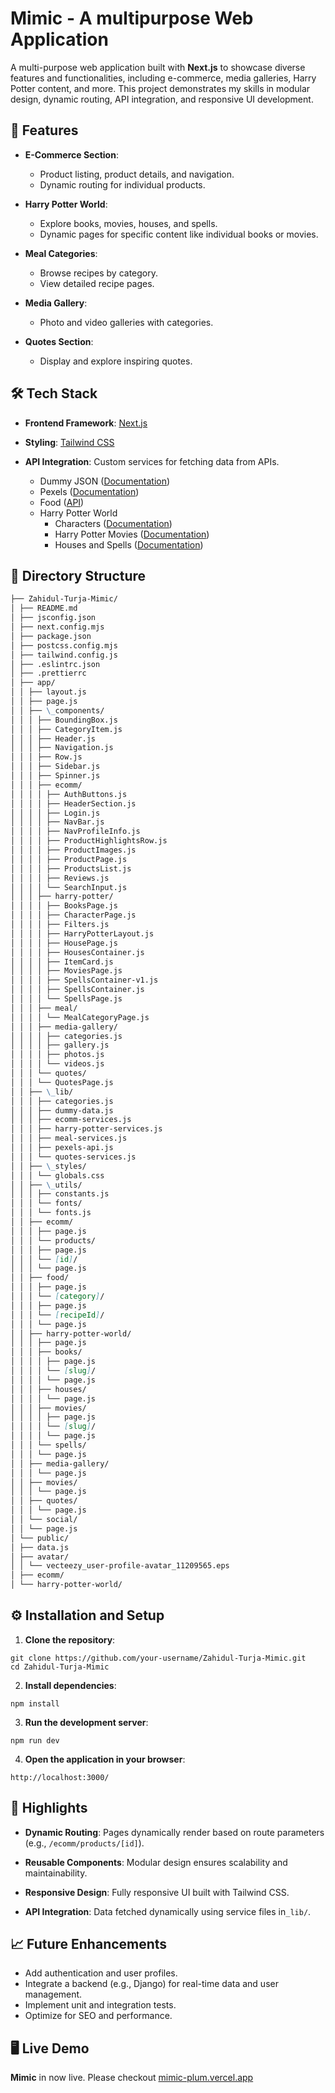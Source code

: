 # Mimic - A multipurpose Web Application

A multi-purpose web application built with **Next.js** to showcase diverse features and functionalities, including e-commerce, media galleries, Harry Potter content, and more. This project demonstrates my skills in modular design, dynamic routing, API integration, and responsive UI development.

## 🚀 Features

- **E-Commerce Section**:

  - Product listing, product details, and navigation.
  - Dynamic routing for individual products.

- **Harry Potter World**:

  - Explore books, movies, houses, and spells.
  - Dynamic pages for specific content like individual books or movies.

- **Meal Categories**:

  - Browse recipes by category.
  - View detailed recipe pages.

- **Media Gallery**:

  - Photo and video galleries with categories.

- **Quotes Section**:
  - Display and explore inspiring quotes.

## 🛠️ Tech Stack

- **Frontend Framework**: [Next.js](https://nextjs.org/)
- **Styling**: [Tailwind CSS](https://tailwindcss.com/)
- **API Integration**: Custom services for fetching data from APIs.

  - Dummy JSON ([Documentation](https://dummyjson.com/))
  - Pexels ([Documentation](https://www.pexels.com/api/documentation/))
  - Food ([API](https://www.themealdb.com/api.php))
  - Harry Potter World
    - Characters ([Documentation](https://hp-api.onrender.com/))
    - Harry Potter Movies ([Documentation](https://api.potterdb.com/v1/movies))
    - Houses and Spells ([Documentation](https://github.com/fedeperin/potterapi?tab=readme-ov-file))

## 📂 Directory Structure

```markdown
├── Zahidul-Turja-Mimic/
│ ├── README.md
│ ├── jsconfig.json
│ ├── next.config.mjs
│ ├── package.json
│ ├── postcss.config.mjs
│ ├── tailwind.config.js
│ ├── .eslintrc.json
│ ├── .prettierrc
│ ├── app/
│ │ ├── layout.js
│ │ ├── page.js
│ │ ├── \_components/
│ │ │ ├── BoundingBox.js
│ │ │ ├── CategoryItem.js
│ │ │ ├── Header.js
│ │ │ ├── Navigation.js
│ │ │ ├── Row.js
│ │ │ ├── Sidebar.js
│ │ │ ├── Spinner.js
│ │ │ ├── ecomm/
│ │ │ │ ├── AuthButtons.js
│ │ │ │ ├── HeaderSection.js
│ │ │ │ ├── Login.js
│ │ │ │ ├── NavBar.js
│ │ │ │ ├── NavProfileInfo.js
│ │ │ │ ├── ProductHighlightsRow.js
│ │ │ │ ├── ProductImages.js
│ │ │ │ ├── ProductPage.js
│ │ │ │ ├── ProductsList.js
│ │ │ │ ├── Reviews.js
│ │ │ │ └── SearchInput.js
│ │ │ ├── harry-potter/
│ │ │ │ ├── BooksPage.js
│ │ │ │ ├── CharacterPage.js
│ │ │ │ ├── Filters.js
│ │ │ │ ├── HarryPotterLayout.js
│ │ │ │ ├── HousePage.js
│ │ │ │ ├── HousesContainer.js
│ │ │ │ ├── ItemCard.js
│ │ │ │ ├── MoviesPage.js
│ │ │ │ ├── SpellsContainer-v1.js
│ │ │ │ ├── SpellsContainer.js
│ │ │ │ └── SpellsPage.js
│ │ │ ├── meal/
│ │ │ │ └── MealCategoryPage.js
│ │ │ ├── media-gallery/
│ │ │ │ ├── categories.js
│ │ │ │ ├── gallery.js
│ │ │ │ ├── photos.js
│ │ │ │ └── videos.js
│ │ │ └── quotes/
│ │ │ └── QuotesPage.js
│ │ ├── \_lib/
│ │ │ ├── categories.js
│ │ │ ├── dummy-data.js
│ │ │ ├── ecomm-services.js
│ │ │ ├── harry-potter-services.js
│ │ │ ├── meal-services.js
│ │ │ ├── pexels-api.js
│ │ │ └── quotes-services.js
│ │ ├── \_styles/
│ │ │ └── globals.css
│ │ ├── \_utils/
│ │ │ ├── constants.js
│ │ │ └── fonts/
│ │ │ └── fonts.js
│ │ ├── ecomm/
│ │ │ ├── page.js
│ │ │ └── products/
│ │ │ ├── page.js
│ │ │ └── [id]/
│ │ │ └── page.js
│ │ ├── food/
│ │ │ ├── page.js
│ │ │ └── [category]/
│ │ │ ├── page.js
│ │ │ └── [recipeId]/
│ │ │ └── page.js
│ │ ├── harry-potter-world/
│ │ │ ├── page.js
│ │ │ ├── books/
│ │ │ │ ├── page.js
│ │ │ │ └── [slug]/
│ │ │ │ └── page.js
│ │ │ ├── houses/
│ │ │ │ └── page.js
│ │ │ ├── movies/
│ │ │ │ ├── page.js
│ │ │ │ └── [slug]/
│ │ │ │ └── page.js
│ │ │ └── spells/
│ │ │ └── page.js
│ │ ├── media-gallery/
│ │ │ └── page.js
│ │ ├── movies/
│ │ │ └── page.js
│ │ ├── quotes/
│ │ │ └── page.js
│ │ └── social/
│ │ └── page.js
│ └── public/
│ ├── data.js
│ ├── avatar/
│ │ └── vecteezy_user-profile-avatar_11209565.eps
│ ├── ecomm/
│ └── harry-potter-world/
```

## ⚙️ Installation and Setup

1. **Clone the repository**:

```
git clone https://github.com/your-username/Zahidul-Turja-Mimic.git
cd Zahidul-Turja-Mimic
```

2. **Install dependencies**:

```
npm install
```

3. **Run the development server**:

```
npm run dev
```

4. **Open the application in your browser**:

```
http://localhost:3000/
```

## 🌟 Highlights

- **Dynamic Routing**:
  Pages dynamically render based on route parameters (e.g., `/ecomm/products/[id]`).

- **Reusable Components**:
  Modular design ensures scalability and maintainability.

- **Responsive Design**:
  Fully responsive UI built with Tailwind CSS.

- **API Integration**:
  Data fetched dynamically using service files in`_lib/`.

## 📈 Future Enhancements

- Add authentication and user profiles.
- Integrate a backend (e.g., Django) for real-time data and user management.
- Implement unit and integration tests.
- Optimize for SEO and performance.

## 🖥️ Live Demo

**Mimic** in now live. Please checkout [mimic-plum.vercel.app](https://mimic-plum.vercel.app/)
